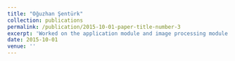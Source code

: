 ```yaml
---
title: "Oğuzhan Şentürk"
collection: publications
permalink: /publication/2015-10-01-paper-title-number-3
excerpt: 'Worked on the application module and image processing module.Intensely worked following topics data transfer and communication between server and client and deploying project.'
date: 2015-10-01
venue: ''
---
```

